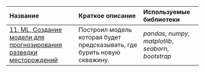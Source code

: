 | Название | Краткое описание | Используемые библиотеки | 
| :---------------------- | :---------------------- | :---------------------- |
| [11. ML, Создание модели для прогнозирования разведки месторождений](https://github.com/GregoryGri/Ya_Practicum_projects/blob/main/11%20%D0%A1%D0%BE%D0%B7%D0%B4%D0%B0%D0%BD%D0%B8%D0%B5%20%D0%BC%D0%BE%D0%B4%D0%B5%D0%BB%D0%B8%20%D0%B4%D0%BB%D1%8F%20%D0%BF%D1%80%D0%BE%D0%B3%D0%BD%D0%BE%D0%B7%D0%B8%D1%80%D0%BE%D0%B2%D0%B0%D0%BD%D0%B8%D1%8F%20%D1%80%D0%B0%D0%B7%D0%B2%D0%B5%D0%B4%D0%BA%D0%B8%20%D0%BC%D0%B5%D1%81%D1%82%D0%BE%D1%80%D0%BE%D0%B6%D0%B4%D0%B5%D0%BD%D0%B8%D0%B9/choosing_a_drilling_region.ipynb) |Построил модель которая будет предсказывать, где бурить новую скважину. |*pandas*, *numpy*, *matplotlib*, *seaborn*, *bootstrap* |
